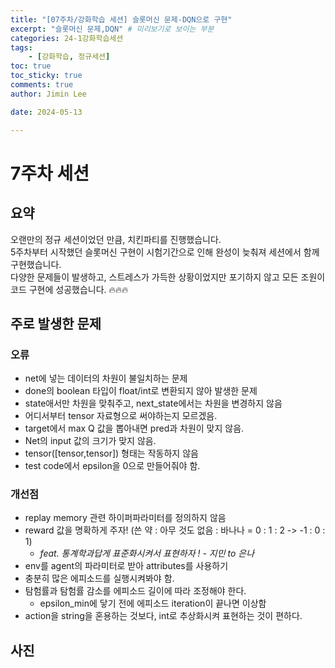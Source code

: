 ```yaml
---
title: "[07주차/강화학습 세션] 슬롯머신 문제-DQN으로 구현"
excerpt: "슬롯머신 문제,DQN" # 미리보기로 보이는 부분
categories: 24-1강화학습세션
tags: 
    - [강화학습, 정규세션]
toc: true
toc_sticky: true
comments: true
author: Jimin Lee

date: 2024-05-13

---
```


# 7주차 세션

## 요약
오랜만의 정규 세션이었던 만큼, 치킨파티를 진행했습니다.  
5주차부터 시작했던 슬롯머신 구현이 시험기간으로 인해 완성이 늦춰져 세션에서 함께 구현했습니다.  
다양한 문제들이 발생하고, 스트레스가 가득한 상황이었지만 포기하지 않고 모든 조원이 코드 구현에 성공했습니다. 🔥🔥🔥

## 주로 발생한 문제
### 오류
- net에 넣는 데이터의 차원이 불일치하는 문제
- done의 boolean 타입이 float/int로 변환되지 않아 발생한 문제
- state애서만 차원을 맞춰주고, next_state에서는 차원을 변경하지 않음
- 어디서부터 tensor 자료형으로 써야하는지 모르겠음.
- target에서 max Q 값을 뽑아내면 pred과 차원이 맞지 않음.
- Net의 input 값의 크기가 맞지 않음.
- tensor([tensor,tensor]) 형태는 작동하지 않음
- test code에서 epsilon을 0으로 만들어줘야 함.

### 개선점
- replay memory 관련 하이퍼파라미터를 정의하지 않음
- reward 값을 명확하게 주자! (쓴 약 : 아무 것도 없음 : 바나나 = 0 : 1 : 2 -> -1 : 0 : 1)
  - *feat. 통계학과답게 표준화시켜서 표현하자 ! - 지민 to 은나*  
- env를 agent의 파라미터로 받아 attributes를 사용하기 
- 충분히 많은 에피소드를 실행시켜봐야 함. 
- 탐험률과 탐험률 감소를 에피소드 길이에 따라 조정해야 한다. 
  - epsilon_min에 닿기 전에 에피소드 iteration이 끝나면 이상함
- action을 string을 혼용하는 것보다, int로 추상화시켜 표현하는 것이 편하다. 
## 사진

